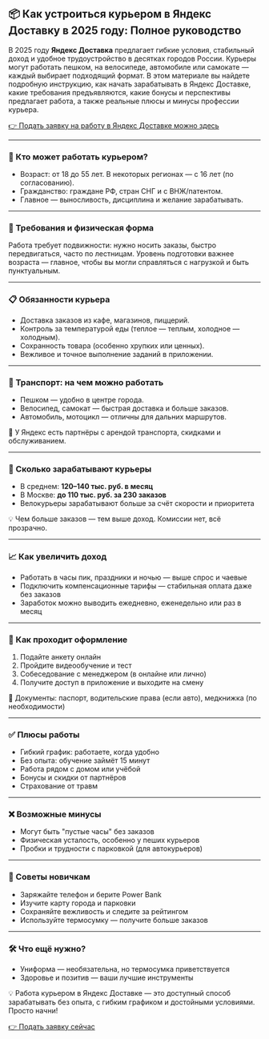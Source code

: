 ## 📦 Как устроиться курьером в Яндекс Доставку в 2025 году: Полное руководство

В 2025 году **Яндекс Доставка** предлагает гибкие условия, стабильный доход и удобное трудоустройство в десятках городов России. Курьеры могут работать пешком, на велосипеде, автомобиле или самокате — каждый выбирает подходящий формат. В этом материале вы найдете подробную инструкцию, как начать зарабатывать в Яндекс Доставке, какие требования предъявляются, какие бонусы и перспективы предлагает работа, а также реальные плюсы и минусы профессии курьера.

[👉 Подать заявку на работу в Яндекс Доставке можно здесь](https://reg.eda.yandex.ru/?advertisement_campaign=forms_for_agents&user_invite_code=335ed70882c1469aafa518112751c106&utm_content=blank)

---

### 🧍 Кто может работать курьером?

* Возраст: от 18 до 55 лет. В некоторых регионах — с 16 лет (по согласованию).
* Гражданство: граждане РФ, стран СНГ и с ВНЖ/патентом.
* Главное — выносливость, дисциплина и желание зарабатывать.

---

### 💪 Требования и физическая форма

Работа требует подвижности: нужно носить заказы, быстро передвигаться, часто по лестницам. Уровень подготовки важнее возраста — главное, чтобы вы могли справляться с нагрузкой и быть пунктуальным.

---

### 📋 Обязанности курьера

* Доставка заказов из кафе, магазинов, пиццерий.
* Контроль за температурой еды (теплое — теплым, холодное — холодным).
* Сохранность товара (особенно хрупких или ценных).
* Вежливое и точное выполнение заданий в приложении.

---

### 🚴 Транспорт: на чем можно работать

* Пешком — удобно в центре города.
* Велосипед, самокат — быстрая доставка и больше заказов.
* Автомобиль, мотоцикл — отличны для дальних маршрутов.

🚗 У Яндекс есть партнёры с арендой транспорта, скидками и обслуживанием.

---

### 💸 Сколько зарабатывают курьеры

* В среднем: **120–140 тыс. руб. в месяц**
* В Москве: **до 110 тыс. руб. за 230 заказов**
* Велокурьеры зарабатывают больше за счёт скорости и приоритета

💡 Чем больше заказов — тем выше доход. Комиссии нет, всё прозрачно.

---

### 📈 Как увеличить доход

* Работать в часы пик, праздники и ночью — выше спрос и чаевые
* Подключить компенсационные тарифы — стабильная оплата даже без заказов
* Заработок можно выводить ежедневно, еженедельно или раз в месяц

---

### 📱 Как проходит оформление

1. Подайте анкету онлайн
2. Пройдите видеообучение и тест
3. Собеседование с менеджером (в онлайне или лично)
4. Получите доступ в приложение и выходите на смену

📌 Документы: паспорт, водительские права (если авто), медкнижка (по необходимости)

---

### ✅ Плюсы работы

* Гибкий график: работаете, когда удобно
* Без опыта: обучение займёт 15 минут
* Работа рядом с домом или учёбой
* Бонусы и скидки от партнёров
* Страхование от травм

---

### ❌ Возможные минусы

* Могут быть "пустые часы" без заказов
* Физическая усталость, особенно у пеших курьеров
* Пробки и трудности с парковкой (для автокурьеров)

---

### 🧠 Советы новичкам

* Заряжайте телефон и берите Power Bank
* Изучите карту города и парковки
* Сохраняйте вежливость и следите за рейтингом
* Используйте термосумку — получите больше заказов

---

### 🛠 Что ещё нужно?

* Униформа — необязательна, но термосумка приветствуется
* Здоровье и позитив — ваши лучшие инструменты

💡 Работа курьером в Яндекс Доставке — это доступный способ зарабатывать без опыта, с гибким графиком и достойными условиями. Просто начни!

[👉 Подать заявку сейчас](https://reg.eda.yandex.ru/?advertisement_campaign=forms_for_agents&user_invite_code=335ed70882c1469aafa518112751c106&utm_content=blank)
